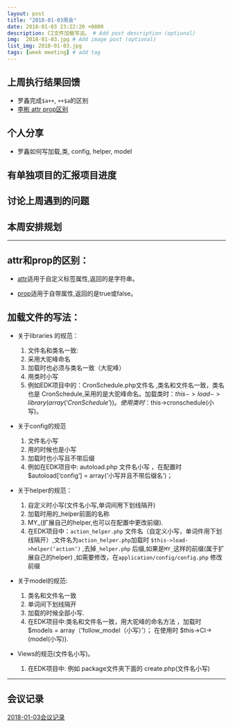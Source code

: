 ```yaml
---
layout: post
title: "2018-01-03周会"
date: 2018-01-03 23:22:20 +0800
description: CI文件加载写法。 # Add post description (optional)
img:  2018-01-03.jpg # Add image post (optional)
list_img: 2018-01-03.jpg
tags: [week meeting] # add tag
---
```


## 上周执行结果回馈

* 罗鑫完成`$a++`, `++$a`的区别
* <a href="../assets/attchment/2018-01-03/attr()与prop()区别.docx" download="李彬attr prop区别.docx">李彬 attr prop区别</a>



## 个人分享

* 罗鑫如何写加载,类, config, helper, model

## 有单独项目的汇报项目进度


## 讨论上周遇到的问题

## 本周安排规划

---

## attr和prop的区别：
* <a href="https://www.jquery123.com/attr/" target="_blank">attr</a>适用于自定义标签属性,返回的是字符串。

* <a href="https://www.jquery123.com/prop/" target="_blank">prop</a>适用于自带属性,返回的是true或false。


## 加载文件的写法：
* 关于libraries 的规范：
    1. 文件名和类名一致:
    1. 采用大驼峰命名
    1. 加载时也必须与类名一致（大驼峰）
    1. 用类时小写
    1. 例如EDK项目中的：CronSchedule.php文件名 ,类名和文件名一致，类名也是 CronSchedule,采用的是大驼峰命名。加载类时：$this->load->library(array(‘CronSchedule’))。 使用类时：$this->cronschedule(小写)。

* 关于config的规范
    1. 文件名小写
    1. 用的时候也是小写
    1. 加载时也小写且不带后缀
    1. 例如在EDK项目中: autoload.php 文件名小写 ，在配置时 $autoload[‘config’] = array(‘小写并且不带后缀名’)；

* 关于helper的规范：
    1. 自定义时小写(文件名小写,单词间用下划线隔开)
    1. 加载时用的_helper前面的名称
    1. MY_(扩展自己的helper,也可以在配置中更改前缀).
    1.  在EDK项目中：`action_helper.php` 文件名（自定义小写，单词件用下划线隔开）,文件名为`action_helper.php`加载时 `$this->load->helper(‘action’)` ,去掉`_helper.php` 后缀,如果是`MY_`这样的前缀(属于扩展自己的helper) ,如需要修改，在`application/config/config.php` 修改前缀

* 关于model的规范:
    1. 类名和文件名一致
    1. 单词间下划线隔开
    1. 加载的时候全部小写.
    1.  在EDK项目中:类名和文件名一致，用大驼峰的命名方法 ，加载时 $models = array（‘follow_model（小写）’）；
在使用时 $this->CI->(model(小写)).

* Views的规范(文件名小写)。
    1.  在EDK项目中: 例如 package文件夹下面的 create.php(文件名小写)

---

## 会议记录
<a href="../assets/attchment/2018-01-03/note.docx" download="2018-01-03会议记录.docx">2018-01-03会议记录</a>

